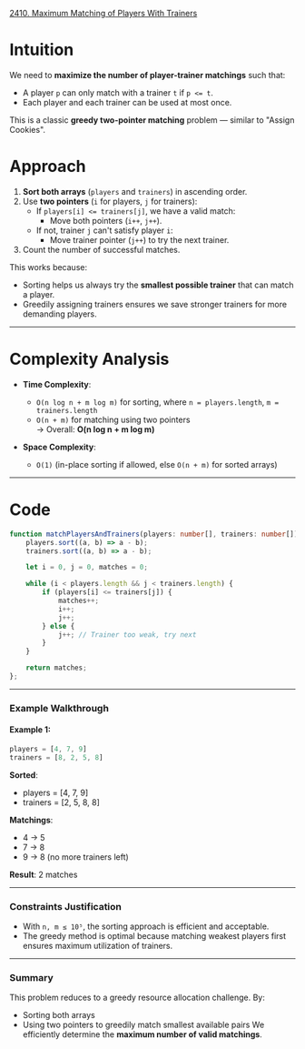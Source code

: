 [2410. Maximum Matching of Players With Trainers](https://leetcode.com/problems/maximum-matching-of-players-with-trainers/)

# Intuition

We need to **maximize the number of player-trainer matchings** such that:
- A player `p` can only match with a trainer `t` if `p <= t`.
- Each player and each trainer can be used at most once.

This is a classic **greedy two-pointer matching** problem — similar to "Assign Cookies".

# Approach

1. **Sort both arrays** (`players` and `trainers`) in ascending order.
2. Use **two pointers** (`i` for players, `j` for trainers):
   - If `players[i] <= trainers[j]`, we have a valid match:
     - Move both pointers (`i++`, `j++`).
   - If not, trainer `j` can't satisfy player `i`:
     - Move trainer pointer (`j++`) to try the next trainer.
3. Count the number of successful matches.

This works because:
- Sorting helps us always try the **smallest possible trainer** that can match a player.
- Greedily assigning trainers ensures we save stronger trainers for more demanding players.

---

# Complexity Analysis

- **Time Complexity**:  
  - `O(n log n + m log m)` for sorting, where `n = players.length`, `m = trainers.length`
  - `O(n + m)` for matching using two pointers  
  → Overall: **O(n log n + m log m)**

- **Space Complexity**:  
  - `O(1)` (in-place sorting if allowed, else `O(n + m)` for sorted arrays)

---

# Code

```ts
function matchPlayersAndTrainers(players: number[], trainers: number[]): number {
    players.sort((a, b) => a - b);
    trainers.sort((a, b) => a - b);

    let i = 0, j = 0, matches = 0;

    while (i < players.length && j < trainers.length) {
        if (players[i] <= trainers[j]) {
            matches++;
            i++;
            j++;
        } else {
            j++; // Trainer too weak, try next
        }
    }

    return matches;
};

```

---

### **Example Walkthrough**

#### Example 1:
```ts
players = [4, 7, 9]
trainers = [8, 2, 5, 8]
```

**Sorted**:
- players = [4, 7, 9]
- trainers = [2, 5, 8, 8]

**Matchings**:
- 4 → 5 
- 7 → 8 
- 9 → 8 (no more trainers left)

**Result**: 2 matches

---

### Constraints Justification

- With `n, m ≤ 10⁵`, the sorting approach is efficient and acceptable.
- The greedy method is optimal because matching weakest players first ensures maximum utilization of trainers.

---

### **Summary**

This problem reduces to a greedy resource allocation challenge. By:
- Sorting both arrays
- Using two pointers to greedily match smallest available pairs
We efficiently determine the **maximum number of valid matchings**.
